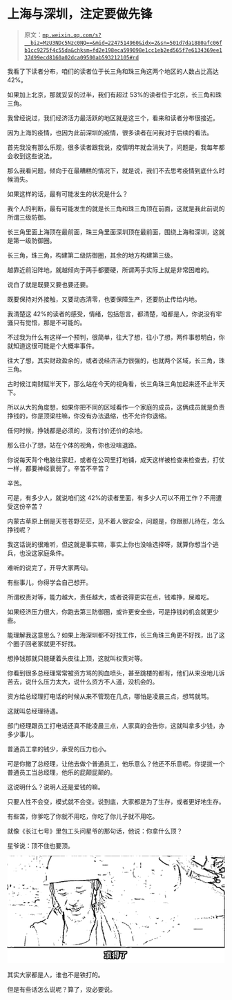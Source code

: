 # 上海与深圳，注定要做先锋

> 原文：[`mp.weixin.qq.com/s?__biz=MzU3NDc5Nzc0NQ==&mid=2247514960&idx=2&sn=501d7da1880afc06fb1cc9275f4c55da&chksm=fd2e198eca599098e1cc1eb2ed565f7e6134369ee137d99ecd8160a02dca09500ab593212105#rd`](http://mp.weixin.qq.com/s?__biz=MzU3NDc5Nzc0NQ==&mid=2247514960&idx=2&sn=501d7da1880afc06fb1cc9275f4c55da&chksm=fd2e198eca599098e1cc1eb2ed565f7e6134369ee137d99ecd8160a02dca09500ab593212105#rd)

我看了下读者分布，咱们的读者位于长三角和珠三角这两个地区的人数占比高达 42%。

如果加上北京，那就妥妥的过半，我们有超过 53%的读者位于北京，长三角和珠三角。

我曾经说过，我们经济活力最活跃的地区就是这三个，看来和读者分布很接近。

因为上海的疫情，也因为此前深圳的疫情，很多读者在问我对于后续的看法。

首先我没有那么乐观，很多读者跟我说，疫情明年就会消失了，问题是，我每年都会收到这些说法。

那么我看问题，倾向于在最糟糕的情况下，就是说，我们不去思考疫情到底什么时候消失。

如果这样的话，最有可能发生的状况是什么？

我个人的判断，最有可能发生的就是长三角和珠三角顶在前面，这就是我此前说的所谓三级防御。

长三角里面上海顶在最前面，珠三角里面深圳顶在最前面，围绕上海和深圳，这就是第一级防御圈。

长三角，珠三角，构建第二级防御圈，其余的地方构建第三级。

越靠近前沿阵地，就越倾向于两手都要硬，所谓两手实际上就是非常困难的。

说白了就是既要又要也要还要。

既要保持对外接触，又要动态清零，也要保障生产，还要防止传给内地。

我清楚这 42%的读者的感受，情绪，包括怨言，都清楚，咱都是人，你说没有牢骚只有觉悟，那是不可能的。

不过我为什么有这样一个预判，很简单，往大了想，往小了想，两件事想明白，你就知道这很可能是个大概率事件。

往大了想，其实财政盈余的，或者说经济活力很强的，也就两个区域，长三角，珠三角。

古时候江南财赋半天下，那么站在今天的视角看，长三角珠三角加起来还不止半天下。

所以从大的角度想，如果你把不同的区域看作一个家庭的成员，这俩成员就是负责挣钱的，你是顶梁柱嘛，你没有办法退缩，也不允许你退缩。

任何时候，挣钱都是必须的，没有讨价还价的余地。

那么往小了想，站在个体的视角，你也没啥退路。

你说每天背个电脑往家赶，或者在公司里打地铺，成天这样被检查来检查去，打仗一样，都要神经衰弱了。辛苦不辛苦？

辛苦。

可是，有多少人，就说咱们这 42%的读者里面，有多少人可以不用工作？不用遭受这份辛苦？

内蒙古草原上倒是天苍苍野茫茫，见不着人很安全，问题是，你跟那儿待在，怎么挣钱呢？

我这话说的很难听，但这就是事实嘛，事实上你也没啥选择呀，就算你想当个逃兵，也没这家庭条件。

难听的说完了，开导大家两句。

有些事儿，你得学会自己想开。

所谓权责对等，能力越大，责任越大，或者说得更实在点，钱难挣，屎难吃。

如果经济压力很大，你跑去第三防御圈，或许更安全些，可是挣钱的机会就更少些。

能理解我这意思么？如果上海深圳都不好找工作，长三角珠三角更不好找，出了这个圈子回老家就更不好找。

想挣钱那就只能硬着头皮往上顶，这就叫权责对等。

你看到很多总经理常常被资方骂的狗血喷头，甚至跳楼的都有，他们从来没地儿诉苦去，说什么压力太大，说什么资方不人道，没机会的。

资方给总经理打电话的时候从来不管现在几点，哪怕是凌晨三点，想骂就骂。

这就叫总经理待遇。

部门经理跟员工打电话还真不能凌晨三点，人家真的会告你，这就叫拿多少钱，办多少事儿。

普通员工拿的钱少，承受的压力也小。

可是你撤了总经理，让他去做个普通员工，他乐意么？他还不乐意呢。你提拔一个普通员工当总经理，他乐的屁颠屁颠的。

这说明什么？说明人还是爱钱的嘛。

只要人性不会变，模式就不会变。说到底，大家都是为了生存，或者更好地生存。

有些苦，你爹吃了你就不用吃，你吃了你儿子就不用吃。

就像《长江七号》里包工头问星爷的那句话，他说：你拿什么顶？

星爷说：顶不住也要顶。

![](img/d40936f11d55d3f563ab1ea34cfc9d40.png)

其实大家都是人，谁也不是铁打的。

但是有些话怎么说呢？算了，没必要说。